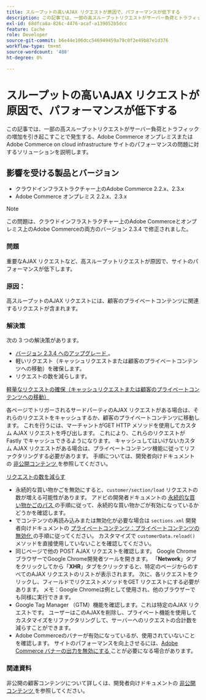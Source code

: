 ```yaml
---
title: スループットの高いAJAX リクエストが原因で、パフォーマンスが低下する
description: この記事では、一部の高スループットリクエストがサーバー負荷とトラフィックの増加を引き起こすことで発生する、Adobe Commerce オンプレミスまたはAdobe Commerce on cloud infrastructure サイトのパフォーマンスの問題に対するソリューションを説明します。
exl-id: 68dfca8a-826c-4476-acaf-a139052b5dcc
feature: Cache
role: Developer
source-git-commit: b6e44e106dcc546949459a79c0f2e49b87e1d376
workflow-type: tm+mt
source-wordcount: '488'
ht-degree: 0%

---
```


# スループットの高いAJAX リクエストが原因で、パフォーマンスが低下する

この記事では、一部の高スループットリクエストがサーバー負荷とトラフィックの増加を引き起こすことで発生する、Adobe Commerce オンプレミスまたはAdobe Commerce on cloud infrastructure サイトのパフォーマンスの問題に対するソリューションを説明します。

## 影響を受ける製品とバージョン

* クラウドインフラストラクチャー上のAdobe Commerce 2.2.x、2.3.x
* Adobe Commerce オンプレミス 2.2.x、2.3.x

>[!NOTE]
>
>この問題は、クラウドインフラストラクチャー上のAdobe Commerceとオンプレミス上のAdobe Commerceの両方のバージョン 2.3.4 で修正されました。

### 問題

重要なAJAX リクエストなど、高スループットリクエストが原因で、サイトのパフォーマンスが低下します。

### 原因：

高スループットのAJAX リクエストには、顧客のプライベートコンテンツに関連するリクエストが含まれます。

### 解決策

次の 3 つの解決策があります。

* [ バージョン 2.3.4 へのアップグレード ](https://experienceleague.adobe.com/ja/docs/commerce-cloud-service/user-guide/develop/upgrade/commerce-version)。
* 軽いリクエスト（キャッシュリクエストまたは顧客のプライベートコンテンツへの移動）を確保します。
* リクエストの数を減らします。

<u> 軽量なリクエストの確保（キャッシュリクエストまたは顧客のプライベートコンテンツへの移動） </u>

各ページでトリガーされるサードパーティのAJAX リクエストがある場合は、それらのリクエストをキャッシュするか、顧客のプライベートコンテンツに移動します。 これを行うには、マーチャントがGET HTTP メソッドを使用してカスタム AJAX リクエストを呼び出します。 これにより、これらのリクエストが Fastly でキャッシュできるようになります。 キャッシュしてはいけないカスタム AJAX リクエストがある場合は、プライベートコンテンツ機能に従ってリファクタリングする必要があります。 手順については、開発者向けドキュメントの [ 非公開コンテンツ ](https://developer.adobe.com/commerce/php/development/cache/page/private-content/) を参照してください。

<u> リクエストの数を減らす </u>

* 永続的な買い物かごを無効にすると、`customer/section/load` リクエストの数が増える可能性があります。 アドビの開発者ドキュメントの [ 永続的な買い物かごのパス ](https://experienceleague.adobe.com/ja/docs/commerce-operations/configuration-guide/paths/config-reference-general) の手順に従って、永続的な買い物かごが有効になっているかどうかを確認します。
* でコンテンツの再読み込みまたは無効化が必要な場合は `sections.xml` 開発者向けドキュメントの [ プライベートコンテンツ：プライベートコンテンツの無効化 ](https://developer.adobe.com/commerce/php/development/cache/page/private-content/#invalidate-private-content) の手順に従ってください。 カスタマイズで `customerData.reload()` メソッドを直接使用していないことを確認してください。
* 同じページで他の POST AJAX リクエストを確認します。 Google Chrome ブラウザーでGoogle Chrome開発者ツールを開きます。 「**Network**」タブをクリックしてから「**XHR**」タブをクリックすると、特定のページからのすべてのAJAX リクエストのリストが表示されます。 次に、各リクエストをクリックし、フィールドでリクエストメソッドをGET リクエストにする必要があります。 メモ：Google Chromeは例として使用され、他のブラウザーでも同様に実行できます。
* Google Tag Manager （GTM）機能を確認します。これは特定のAJAX リクエストです。 ユーザーはこのAJAXを削除し、プライベート機能を使用してカスタマイズをリファクタリングして、サーバーへのリクエストの合計数を減らすことができます。
* Adobe Commerceのバナーが有効になっているが、使用されていないことを確認します。 サイトのパフォーマンスを向上させるには、[Adobe Commerce バナーの出力を無効にする ](https://experienceleague.adobe.com/ja/docs/experience-cloud-kcs/kbarticles/ka-26909) ことが必要になる場合があります。

### 関連資料

非公開の顧客コンテンツについて詳しくは、開発者向けドキュメントの [ 非公開コンテンツ ](https://developer.adobe.com/commerce/php/development/cache/page/private-content/) を参照してください。
